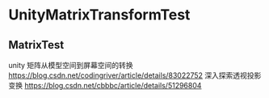 # UnityMatrixTransformTest

## MatrixTest
unity 矩阵从模型空间到屏幕空间的转换 https://blog.csdn.net/codingriver/article/details/83022752
深入探索透视投影变换 https://blog.csdn.net/cbbbc/article/details/51296804
